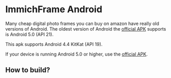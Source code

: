 # ImmichFrame Android

Many cheap digital photo frames you can buy on amazon have really old versions of Android. The oldest version of Android the [official APK](https://github.com/immichFrame/ImmichFrame_Android) supports is Android 5.0 (API 21).

This apk supports Android 4.4 KitKat (API 19).

If your device is running Android 5.0 or higher, use the [official APK](https://github.com/immichFrame/ImmichFrame_Android).

## How to build?
